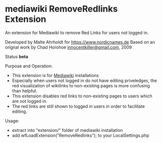 # mediawiki RemoveRedlinks Extension

An extension for Mediawiki to remove Red Links for users not logged in. 

Developed by Malte Ahrholdt for https://www.nordicnames.de
Based on an orignal work by Chad Horohoe <innocentkiller@gmail.com>, 2009

Status **beta**

Purpose and Operation: 

* This extension is for [Mediawiki](https://www.mediawiki.org/) installations
* Especially when users not logged in do not have editing priveledges, the red visualization of wikilinks to non-existing pages is more confusing than helpful. 
* This extension disables red links to non-existing pages to users which are not logged in. 
* The red links are still shown to logged in users in order to facilitate editing. 

Usage: 

* extract into "extension/" folder of mediawiki installation
* add  wfLoadExtension("RemoveRedlinks");
 to your LocalSettings.php
